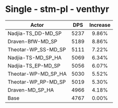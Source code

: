 # Single - stm-pl - venthyr
| Actor | DPS | Increase |
|---|:---:|:---:|
|Nadjia-TS_DD-MD_SP|5237|9.86%|
|Draven-BfW-MD_SP|5189|8.86%|
|Theotar-WP_SS-MD_SP|5111|7.22%|
|Nadjia-TS-MD_SP_HA|5069|6.34%|
|Nadjia-TS_EP-MD_SP|5056|6.07%|
|Theotar-WP-MD_SP_HA|5030|5.52%|
|Theotar-WP_RP-MD_SP|5019|5.30%|
|Draven-MD_SP_HA|4966|4.18%|
|Base|4767|0.00%|
